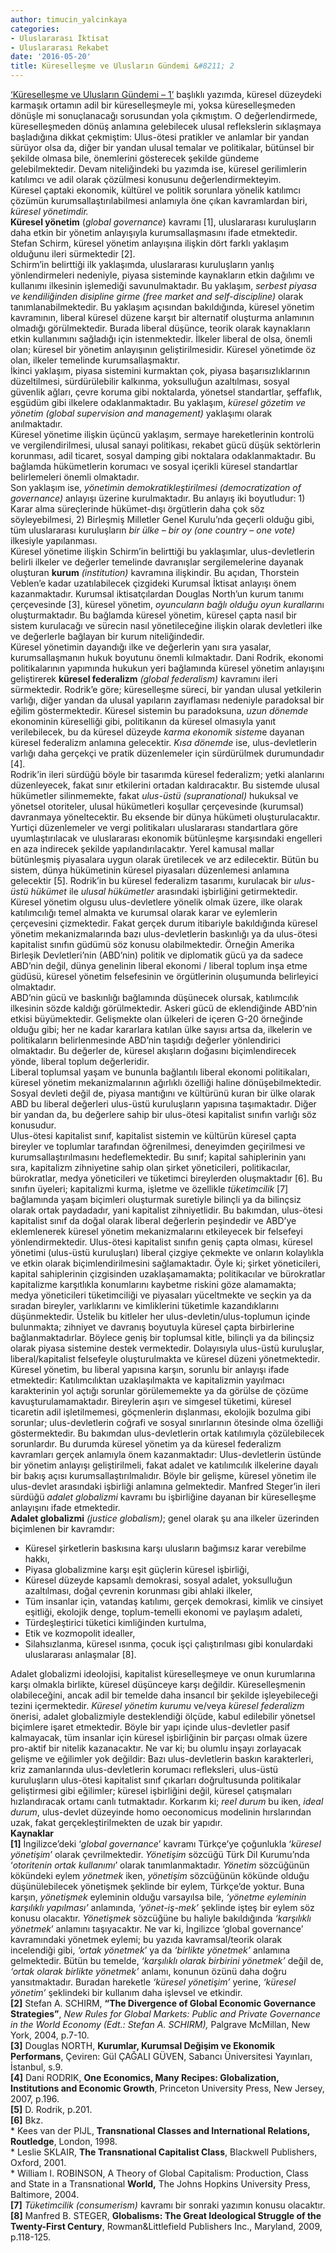 ```yaml
---
author: timucin_yalcinkaya
categories:
- Uluslararası İktisat
- Uluslararası Rekabet
date: '2016-05-20'
title: Küreselleşme ve Ulusların Gündemi &#8211; 2
---
```


[‘Küreselleşme ve Ulusların Gündemi – 1’](http://www.iktisadiyat.com/2015/12/12/kuresellesme-ve-uluslarin-gundemi/) başlıklı yazımda, küresel düzeydeki karmaşık ortamın adil bir küreselleşmeyle mi, yoksa küreselleşmeden dönüşle mi sonuçlanacağı sorusundan yola çıkmıştım. O değerlendirmede, küreselleşmeden dönüş anlamına gelebilecek ulusal reflekslerin sıklaşmaya başladığına dikkat çekmiştim: Ulus-ötesi pratikler ve anlamlar bir yandan sürüyor olsa da, diğer bir yandan ulusal temalar ve politikalar, bütünsel bir şekilde olmasa bile, önemlerini gösterecek şekilde gündeme gelebilmektedir. Devam niteliğindeki bu yazımda ise, küresel gerilimlerin katılımcı ve adil olarak çözülmesi konusunu değerlendirmekteyim.  
Küresel çaptaki ekonomik, kültürel ve politik sorunlara yönelik katılımcı çözümün kurumsallaştırılabilmesi anlamıyla öne çıkan kavramlardan biri, *küresel yönetimdir.*  
**Küresel yönetim** (*global governance*) kavramı \[1\], uluslararası kuruluşların daha etkin bir yönetim anlayışıyla kurumsallaşmasını ifade etmektedir. Stefan Schirm, küresel yönetim anlayışına ilişkin dört farklı yaklaşım olduğunu ileri sürmektedir \[2\].  
Schirm’in belirttiği ilk yaklaşımda, uluslararası kuruluşların yanlış yönlendirmeleri nedeniyle, piyasa sisteminde kaynakların etkin dağılımı ve kullanımı ilkesinin işlemediği savunulmaktadır. Bu yaklaşım, *serbest piyasa ve kendiliğinden disipline girme (free market and self-discipline)* olarak tanımlanabilmektedir. Bu yaklaşım açısından bakıldığında, küresel yönetim kavramının, liberal küresel düzene karşıt bir alternatif oluşturma anlamının olmadığı görülmektedir. Burada liberal düşünce, teorik olarak kaynakların etkin kullanımını sağladığı için istenmektedir. İlkeler liberal de olsa, önemli olan; küresel bir yönetim anlayışının geliştirilmesidir. Küresel yönetimde öz olan, ilkeler temelinde kurumsallaşmaktır.  
İkinci yaklaşım, piyasa sistemini kurmaktan çok, piyasa başarısızlıklarının düzeltilmesi, sürdürülebilir kalkınma, yoksulluğun azaltılması, sosyal güvenlik ağları, çevre koruma gibi noktalarda, yönetsel standartlar, şeffaflık, eşgüdüm gibi ilkelere odaklanmaktadır. Bu yaklaşım, *küresel gözetim ve yönetim (global supervision and management)* yaklaşımı olarak anılmaktadır.  
Küresel yönetime ilişkin üçüncü yaklaşım, sermaye hareketlerinin kontrolü ve vergilendirilmesi, ulusal sanayi politikası, rekabet gücü düşük sektörlerin korunması, adil ticaret, sosyal damping gibi noktalara odaklanmaktadır. Bu bağlamda hükümetlerin korumacı ve sosyal içerikli küresel standartlar belirlemeleri önemli olmaktadır.  
Son yaklaşım ise, *yönetimin demokratikleştirilmesi (democratization of governance)* anlayışı üzerine kurulmaktadır. Bu anlayış iki boyutludur: 1) Karar alma süreçlerinde hükümet-dışı örgütlerin daha çok söz söyleyebilmesi, 2) Birleşmiş Milletler Genel Kurulu’nda geçerli olduğu gibi, tüm uluslararası kuruluşların *bir ülke – bir oy (one country – one vote)* ilkesiyle yapılanması.  
Küresel yönetime ilişkin Schirm’in belirttiği bu yaklaşımlar, ulus-devletlerin belirli ilkeler ve değerler temelinde davranışlar sergilemelerine dayanak oluşturan **kurum** *(institution)* kavramına ilişkindir. Bu açıdan, Thorstein Veblen’e kadar uzatılabilecek çizgideki Kurumsal İktisat anlayışı önem kazanmaktadır. Kurumsal iktisatçılardan Douglas North’un kurum tanımı çerçevesinde \[3\], küresel yönetim, *oyuncuların bağlı olduğu oyun kuralları*nı oluşturmaktadır. Bu bağlamda küresel yönetim, küresel çapta nasıl bir sistem kurulacağı ve sürecin nasıl yönetileceğine ilişkin olarak devletleri ilke ve değerlerle bağlayan bir kurum niteliğindedir.  
Küresel yönetimin dayandığı ilke ve değerlerin yanı sıra yasalar, kurumsallaşmanın hukuk boyutunu önemli kılmaktadır. Dani Rodrik, ekonomi politikalarının yapımında hukukun yeri bağlamında küresel yönetim anlayışını geliştirerek **küresel federalizm** *(global federalism)* kavramını ileri sürmektedir. Rodrik’e göre; küreselleşme süreci, bir yandan ulusal yetkilerin varlığı, diğer yandan da ulusal yapıların zayıflaması nedeniyle paradoksal bir eğilim göstermektedir. Küresel sistemin bu paradoksuna, *uzun* *dönemde* ekonominin küreselliği gibi, politikanın da küresel olmasıyla yanıt verilebilecek, bu da küresel düzeyde *karma ekonomik sistem*e dayanan küresel federalizm anlamına gelecektir. *Kısa dönemde* ise, ulus-devletlerin varlığı daha gerçekçi ve pratik düzenlemeler için sürdürülmek durumundadır \[4\].  
Rodrik’in ileri sürdüğü böyle bir tasarımda küresel federalizm; yetki alanlarını düzenleyecek, fakat sınır etkilerini ortadan kaldıracaktır. Bu sistemde ulusal hükümetler silinmemekte, fakat *ulus-üstü* *(supranational)* hukuksal ve yönetsel otoriteler, ulusal hükümetleri koşullar çerçevesinde (kurumsal) davranmaya yöneltecektir. Bu eksende bir dünya hükümeti oluşturulacaktır. Yurtiçi düzenlemeler ve vergi politikaları uluslararası standartlara göre uyumlaştırılacak ve uluslararası ekonomik bütünleşme karşısındaki engelleri en aza indirecek şekilde yapılandırılacaktır. Yerel kamusal mallar bütünleşmiş piyasalara uygun olarak üretilecek ve arz edilecektir. Bütün bu sistem, dünya hükümetinin küresel piyasaları düzenlemesi anlamına gelecektir \[5\]. Rodrik’in bu küresel federalizm tasarımı, kurulacak bir *ulus-üstü hükümet* ile *ulusal hükümetler* arasındaki işbirliğini getirmektedir.  
Küresel yönetim olgusu ulus-devletlere yönelik olmak üzere, ilke olarak katılımcılığı temel almakta ve kurumsal olarak karar ve eylemlerin çerçevesini çizmektedir. Fakat gerçek durum itibariyle bakıldığında küresel yönetim mekanizmalarında bazı ulus-devletlerin baskınlığı ya da ulus-ötesi kapitalist sınıfın güdümü söz konusu olabilmektedir. Örneğin Amerika Birleşik Devletleri’nin (ABD’nin) politik ve diplomatik gücü ya da sadece ABD’nin değil, dünya genelinin liberal ekonomi / liberal toplum inşa etme güdüsü, küresel yönetim felsefesinin ve örgütlerinin oluşumunda belirleyici olmaktadır.  
ABD’nin gücü ve baskınlığı bağlamında düşünecek olursak, katılımcılık ilkesinin sözde kaldığı görülmektedir. Askeri gücü de eklendiğinde ABD’nin etkisi büyümektedir. Gelişmekte olan ülkeleri de içeren G-20 örneğinde olduğu gibi; her ne kadar kararlara katılan ülke sayısı artsa da, ilkelerin ve politikaların belirlenmesinde ABD’nin taşıdığı değerler yönlendirici olmaktadır. Bu değerler de, küresel akışların doğasını biçimlendirecek yönde, liberal toplum değerleridir.  
Liberal toplumsal yaşam ve bununla bağlantılı liberal ekonomi politikaları, küresel yönetim mekanizmalarının ağırlıklı özelliği haline dönüşebilmektedir. Sosyal devleti değil de, piyasa mantığını ve kültürünü kuran bir ülke olarak ABD bu liberal değerleri ulus-üstü kuruluşların yapısına taşımaktadır. Diğer bir yandan da, bu değerlere sahip bir ulus-ötesi kapitalist sınıfın varlığı söz konusudur.  
Ulus-ötesi kapitalist sınıf, kapitalist sistemin ve kültürün küresel çapta bireyler ve toplumlar tarafından öğrenilmesi, deneyimden geçirilmesi ve kurumsallaştırılmasını hedeflemektedir. Bu sınıf; kapital sahiplerinin yanı sıra, kapitalizm zihniyetine sahip olan şirket yöneticileri, politikacılar, bürokratlar, medya yöneticileri ve tüketimci bireylerden oluşmaktadır \[6\]. Bu sınıfın üyeleri; kapitalizmi kurma, işletme ve özellikle *tüketimcilik* \[7\] bağlamında yaşam biçimleri oluşturmak suretiyle bilinçli ya da bilinçsiz olarak ortak paydadadır, yani kapitalist zihniyetlidir. Bu bakımdan, ulus-ötesi kapitalist sınıf da doğal olarak liberal değerlerin peşindedir ve ABD’ye eklemlenerek küresel yönetim mekanizmalarını etkileyecek bir felsefeyi yönlendirmektedir. Ulus-ötesi kapitalist sınıfın geniş çapta olması, küresel yönetimi (ulus-üstü kuruluşları) liberal çizgiye çekmekte ve onların kolaylıkla ve etkin olarak biçimlendirilmesini sağlamaktadır. Öyle ki; şirket yöneticileri, kapital sahiplerinin çizgisinden uzaklaşamamakta; politikacılar ve bürokratlar kapitalizme karşıtlıkla konumlarını kaybetme riskini göze alamamakta; medya yöneticileri tüketimciliği ve piyasaları yüceltmekte ve seçkin ya da sıradan bireyler, varlıklarını ve kimliklerini tüketimle kazandıklarını düşünmektedir. Üstelik bu kitleler her ulus-devletin/ulus-toplumun içinde bulunmakta; zihniyet ve davranış boyutuyla küresel çapta birbirlerine bağlanmaktadırlar. Böylece geniş bir toplumsal kitle, bilinçli ya da bilinçsiz olarak piyasa sistemine destek vermektedir. Dolayısıyla ulus-üstü kuruluşlar, liberal/kapitalist felsefeyle oluşturulmakta ve küresel düzeni yönetmektedir.  
Küresel yönetim, bu liberal yapısına karşın, sorunlu bir anlayışı ifade etmektedir: Katılımcılıktan uzaklaşılmakta ve kapitalizmin yayılmacı karakterinin yol açtığı sorunlar görülememekte ya da görülse de çözüme kavuşturulamamaktadır. Bireylerin aşırı ve simgesel tüketimi, küresel ticaretin adil işletilmemesi, göçmenlerin dışlanması, ekolojik bozulma gibi sorunlar; ulus-devletlerin coğrafi ve sosyal sınırlarının ötesinde olma özelliği göstermektedir. Bu bakımdan ulus-devletlerin ortak katılımıyla çözülebilecek sorunlardır. Bu durumda küresel yönetim ya da küresel federalizm kavramları gerçek anlamıyla önem kazanmaktadır: Ulus-devletlerin üstünde bir yönetim anlayışı geliştirilmeli, fakat adalet ve katılımcılık ilkelerine dayalı bir bakış açısı kurumsallaştırılmalıdır. Böyle bir gelişme, küresel yönetim ile ulus-devlet arasındaki işbirliği anlamına gelmektedir. Manfred Steger’in ileri sürdüğü *adalet globalizmi* kavramı bu işbirliğine dayanan bir küreselleşme anlayışını ifade etmektedir.  
 **Adalet globalizmi** *(justice globalism)*; genel olarak şu ana ilkeler üzerinden biçimlenen bir kavramdır:

- Küresel şirketlerin baskısına karşı ulusların bağımsız karar verebilme hakkı,
- Piyasa globalizmine karşı eşit güçlerin küresel işbirliği,
- Küresel düzeyde kapsamlı demokrasi, sosyal adalet, yoksulluğun azaltılması, doğal çevrenin korunması gibi ahlaki ilkeler,
- Tüm insanlar için, vatandaş katılımı, gerçek demokrasi, kimlik ve cinsiyet eşitliği, ekolojik denge, toplum-temelli ekonomi ve paylaşım adaleti,
- Türdeşleştirici tüketici kimliğinden kurtulma,
- Etik ve kozmopolit idealler,
- Silahsızlanma, küresel ısınma, çocuk işçi çalıştırılması gibi konulardaki uluslararası anlaşmalar \[8\].

Adalet globalizmi ideolojisi, kapitalist küreselleşmeye ve onun kurumlarına karşı olmakla birlikte, küresel düşünceye karşı değildir. Küreselleşmenin olabileceğini, ancak adil bir temelde daha insancıl bir şekilde işleyebileceği tezini içermektedir. *Küresel yönetim kurumu* ve/veya *küresel federalizm* önerisi, adalet globalizmiyle desteklendiği ölçüde, kabul edilebilir yönetsel biçimlere işaret etmektedir. Böyle bir yapı içinde ulus-devletler pasif kalmayacak, tüm insanlar için küresel işbirliğinin bir parçası olmak üzere pro-aktif bir nitelik kazanacaktır. Ne var ki; bu olumlu inşayı zorlayacak gelişme ve eğilimler yok değildir: Bazı ulus-devletlerin baskın karakterleri, kriz zamanlarında ulus-devletlerin korumacı refleksleri, ulus-üstü kuruluşların ulus-ötesi kapitalist sınıf çıkarları doğrultusunda politikalar geliştirmesi gibi eğilimler; küresel işbirliğini değil, küresel çatışmaları hızlandıracak ortamı canlı tutmaktadır. Korkarım ki; *reel durum* bu iken, *ideal durum*, ulus-devlet düzeyinde homo oeconomicus modelinin hırslarından uzak, fakat gerçekleştirilmekten de uzak bir yapıdır.  
**Kaynaklar**  
**\[1\]** İngilizce’deki ‘*global governance*’ kavramı Türkçe’ye çoğunlukla ‘*küresel yönetişim*’ olarak çevrilmektedir. *Yönetişim* sözcüğü Türk Dil Kurumu’nda ‘*otoritenin ortak kullanımı*’ olarak tanımlanmaktadır. *Yönetim* sözcüğünün kökündeki eylem *yönetmek* iken, *yönetişim* sözcüğünün kökünde olduğu düşünülebilecek yönetişmek şeklinde bir eylem, Türkçe’de yoktur. Buna karşın, *yönetişmek* eyleminin olduğu varsayılsa bile, *‘yönetme eyleminin karşılıklı yapılması’* anlamında, *‘yönet-iş-mek’* şeklinde işteş bir eylem söz konusu olacaktır. *Yönetişmek* sözcüğüne bu haliyle bakıldığında *‘karşılıklı yönetmek*’ anlamını taşıyacaktır. Ne var ki, İngilizce ‘global governance’ kavramındaki yönetmek eylemi; bu yazıda kavramsal/teorik olarak incelendiği gibi, *‘ortak yönetmek*’ ya da *‘birlikte yönetmek’* anlamına gelmektedir. Bütün bu temelde, *‘karşılıklı olarak birbirini yönetmek’* değil de, *‘ortak olarak birlikte yönetmek’* anlamı, konunun özünü daha doğru yansıtmaktadır. Buradan hareketle *‘küresel yönetişim’* yerine, *‘küresel yönetim’* şeklindeki bir kullanım daha işlevsel ve etkindir.  
**\[2\]** Stefan A. SCHIRM, **“The Divergence of Global Economic Governance Strategies”**, *New Rules for Global Markets: Public and Private Governance in the World Economy (Edt.: Stefan A. SCHIRM),* Palgrave McMillan, New York, 2004, p.7-10.  
**\[3\]** Douglas NORTH, **Kurumlar, Kurumsal Değişim ve Ekonomik Performans**, Çeviren: Gül ÇAĞALI GÜVEN, Sabancı Üniversitesi Yayınları, İstanbul, s.9.  
**\[4\]** Dani RODRIK, **One Economics, Many Recipes: Globalization, Institutions and Economic Growth**, Princeton University Press, New Jersey, 2007, p.196.  
**\[5\]** D. Rodrik, p.201.  
**\[6\]** Bkz.  
\* Kees van der PIJL, **Transnational Classes and International Relations, Routledge**, London, 1998.  
\* Leslie SKLAIR, **The Transnational Capitalist Class**, Blackwell Publishers, Oxford, 2001.  
\* William I. ROBINSON, A Theory of Global Capitalism: Production, Class and State in a Transnational **World,** The Johns Hopkins University Press, Baltimore, 2004.  
**\[7\]** *Tüketimcilik (consumerism)* kavramı bir sonraki yazımın konusu olacaktır.  
**\[8\]** Manfred B. STEGER, **Globalisms: The Great Ideological Struggle of the Twenty-First Century**, Rowman&amp;Littlefield Publishers Inc., Maryland, 2009, p.118-125.